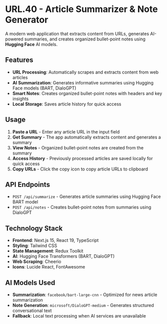 # URL.40 - Article Summarizer & Note Generator

A modern web application that extracts content from URLs, generates AI-powered summaries, and creates organized bullet-point notes using **Hugging Face** AI models.

## Features

- **URL Processing**: Automatically scrapes and extracts content from web articles
- **AI Summarization**: Generates informative summaries using Hugging Face models (BART, DialoGPT)
- **Smart Notes**: Creates organized bullet-point notes with headers and key insights
- **Local Storage**: Saves article history for quick access

## Usage

1. **Paste a URL** - Enter any article URL in the input field
2. **Get Summary** - The app automatically extracts content and generates a summary
3. **View Notes** - Organized bullet-point notes are created from the summary
4. **Access History** - Previously processed articles are saved locally for quick access
5. **Copy URLs** - Click the copy icon to copy article URLs to clipboard

## API Endpoints

- `POST /api/summarize` - Generates article summaries using Hugging Face BART model
- `POST /api/notes` - Creates bullet-point notes from summaries using DialoGPT

## Technology Stack

- **Frontend**: Next.js 15, React 19, TypeScript
- **Styling**: Tailwind CSS
- **State Management**: Redux Toolkit
- **AI**: Hugging Face Transformers (BART, DialoGPT)
- **Web Scraping**: Cheerio
- **Icons**: Lucide React, FontAwesome

## AI Models Used

- **Summarization**: `facebook/bart-large-cnn` - Optimized for news article summarization
- **Note Generation**: `microsoft/DialoGPT-medium` - Generates structured conversational text
- **Fallback**: Local text processing when AI services are unavailable
